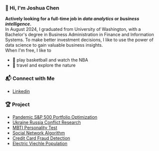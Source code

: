 ### 👋 Hi, I'm Joshua Chen
**Actively looking for a full-time job in _data analytics_ or _business intelligence_.**  
In August 2024, I graduated from University of Washington, with a Bachelor's degree in Business Administration in Finance and Information Systems. To make better investment decisions, I like to use the power of data science to gain valuable business insights.  
When I'm free, I like to  
* 🏀 play basketball and watch the NBA
* 🚞 travel and explore the nature
### 📬 Connect with Me
* [Linkedin](https://www.linkedin.com/in/joshua-chen-a10359196/)  
### 🏆 Project
* [Pandemic S&P 500 Portfolio Optimization](https://github.com/jjchen805/pandemic-portfolio-optimization.git)
* [Ukraine Russia Conflict Research](https://github.com/jjchen805/Ukraine-Russia-Conflict-Research.git)
* [MBTI Personality Test](https://github.com/jjchen805/MBTI-Test.git)
* [Social Network Algorithm](https://github.com/jjchen805/Social-Network-Algorithm.git)
* [Credit Card Fraud Detection](https://github.com/jjchen805/credit-card-fraud-detection.git)
* [Electric Viechle Population](https://github.com/jjchen805/EV-population.git)
